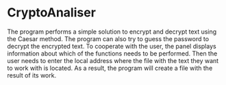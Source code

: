 # CryptoAnaliser

The program performs a simple solution to encrypt and decrypt text using the Caesar method. 
The program can also try to guess the password to decrypt the encrypted text. 
To cooperate with the user, the panel displays information about which of the functions needs to be performed. 
Then the user needs to enter the local address where the file with the text they want to work with is located. 
As a result, the program will create a file with the result of its work.
